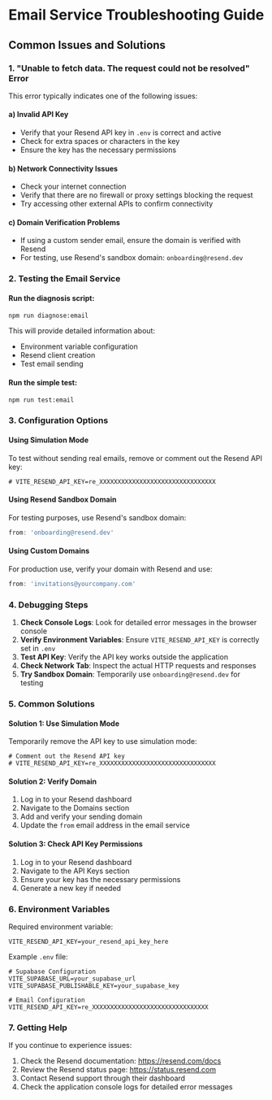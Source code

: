 # Email Service Troubleshooting Guide

## Common Issues and Solutions

### 1. "Unable to fetch data. The request could not be resolved" Error

This error typically indicates one of the following issues:

#### a) Invalid API Key
- Verify that your Resend API key in `.env` is correct and active
- Check for extra spaces or characters in the key
- Ensure the key has the necessary permissions

#### b) Network Connectivity Issues
- Check your internet connection
- Verify that there are no firewall or proxy settings blocking the request
- Try accessing other external APIs to confirm connectivity

#### c) Domain Verification Problems
- If using a custom sender email, ensure the domain is verified with Resend
- For testing, use Resend's sandbox domain: `onboarding@resend.dev`

### 2. Testing the Email Service

#### Run the diagnosis script:
```bash
npm run diagnose:email
```

This will provide detailed information about:
- Environment variable configuration
- Resend client creation
- Test email sending

#### Run the simple test:
```bash
npm run test:email
```

### 3. Configuration Options

#### Using Simulation Mode
To test without sending real emails, remove or comment out the Resend API key:
```env
# VITE_RESEND_API_KEY=re_XXXXXXXXXXXXXXXXXXXXXXXXXXXXXXXX
```

#### Using Resend Sandbox Domain
For testing purposes, use Resend's sandbox domain:
```typescript
from: 'onboarding@resend.dev'
```

#### Using Custom Domains
For production use, verify your domain with Resend and use:
```typescript
from: 'invitations@yourcompany.com'
```

### 4. Debugging Steps

1. **Check Console Logs**: Look for detailed error messages in the browser console
2. **Verify Environment Variables**: Ensure `VITE_RESEND_API_KEY` is correctly set in `.env`
3. **Test API Key**: Verify the API key works outside the application
4. **Check Network Tab**: Inspect the actual HTTP requests and responses
5. **Try Sandbox Domain**: Temporarily use `onboarding@resend.dev` for testing

### 5. Common Solutions

#### Solution 1: Use Simulation Mode
Temporarily remove the API key to use simulation mode:
```env
# Comment out the Resend API key
# VITE_RESEND_API_KEY=re_XXXXXXXXXXXXXXXXXXXXXXXXXXXXXXXX
```

#### Solution 2: Verify Domain
1. Log in to your Resend dashboard
2. Navigate to the Domains section
3. Add and verify your sending domain
4. Update the `from` email address in the email service

#### Solution 3: Check API Key Permissions
1. Log in to your Resend dashboard
2. Navigate to the API Keys section
3. Ensure your key has the necessary permissions
4. Generate a new key if needed

### 6. Environment Variables

Required environment variable:
```env
VITE_RESEND_API_KEY=your_resend_api_key_here
```

Example `.env` file:
```env
# Supabase Configuration
VITE_SUPABASE_URL=your_supabase_url
VITE_SUPABASE_PUBLISHABLE_KEY=your_supabase_key

# Email Configuration
VITE_RESEND_API_KEY=re_XXXXXXXXXXXXXXXXXXXXXXXXXXXXXXXX
```

### 7. Getting Help

If you continue to experience issues:

1. Check the Resend documentation: https://resend.com/docs
2. Review the Resend status page: https://status.resend.com
3. Contact Resend support through their dashboard
4. Check the application console logs for detailed error messages